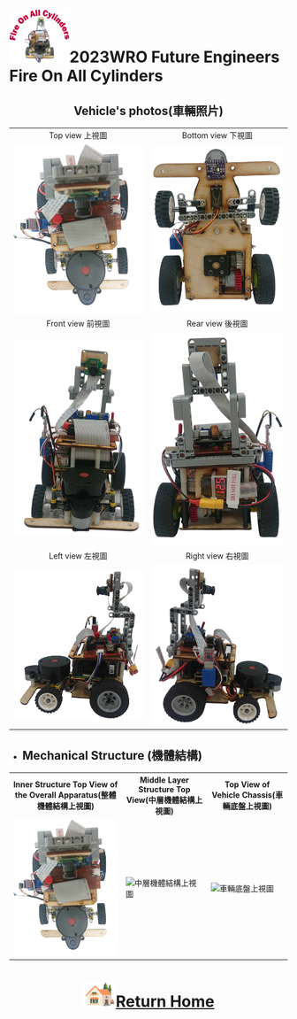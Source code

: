 ![LOGO](../other/img/logo.png)2023WRO Future Engineers Fire On All Cylinders  
=====
## <div align="center">Vehicle's photos(車輛照片)</div> 
<div align="center">
<table>
  <tr>
    <td align="center" font size="5">Top view 上視圖</td>
    <td align="center" font size="5">Bottom view 下視圖 </td>

  </tr>
    <tr>
    <td><img src="./img/top_view.png"  width = "400" alt="Top view" > </td>
    <td><img src="./img/Button_view.png" width = "400" alt="Bottom view " ></td>
  </tr>
    <tr>
    <td align="center" font size="5"> Front view 前視圖</td>
    <td align="center" font size="5">Rear view 後視圖 </td>
  </tr>
    </tr>
    <tr>
    <td><img src="./img/front_view.png" width="400" alt="Front_view" ></td>
    <td><img src="./img/Rear_views.png" width="400" alt="Rear_view" ></td>
  </tr>
      <tr>
    <td align="center" font size="5">Left view 左視圖</td>
    <td align="center" font size="5">Right view 右視圖</td>
  </tr>
    </tr>
    <tr>
    <td><img src="./img/Left_view.png" width = "400"  alt="Left_view"></td>
    <td> <img src="./img/Right_view.png" width="400" alt="Right_view" ></td>
  </tr>
</table>
  
</div> 

- ## Mechanical Structure (機體結構)
<div align="center">
<table>
  <tr>
      <th>Inner Structure Top View of the Overall Apparatus(整體機體結構上視圖) </th><th>Middle Layer Structure Top View(中層機體結構上視圖)</th><th>Top View of Vehicle Chassis(車輛底盤上視圖)</th>
  </tr>
  <tr>
     <td>  <img src="./img/top_view.png"  width = "400" alt="整體機體結構上視圖" > </td><td><img src="../schemes/img/Middle_Layer_Structure_Top_View.png" width = "400" alt="中層機體結構上視圖" ></td><td><img src="./img/Vehicle_Chassis_Design_top.png" width="400" alt="車輛底盤上視圖" ></td>
  </tr>
</table>
</div>


# <div align="center">![HOME](../other/img/Home.png)[Return Home](../)</div> 
